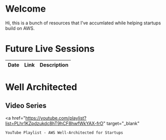 # Welcome

Hi, this is a bunch of resources that I've accumlated while helping startups build on AWS.

# Future Live Sessions

<table>
    <thead>
        <tr><th>Date</th><th>Link</th><th>Description</th></tr>
    </thead>
    <tbody>
    </tbody>
</table>

# Well Architected

## Video Series

<a
    href="https://youtube.com/playlist?list=PLhr1KZpdzukdc8hT9hCF8hwfWkYAX-frO"
    target="_blank"
>
    YouTube Playlist - AWS Well-Architected for Startups
</a>
